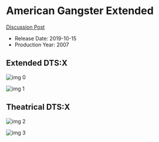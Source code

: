 # American Gangster Extended

[Discussion Post](https://www.avsforum.com/threads/bass-eq-for-filtered-movies.2995212/post-58716860)

* Release Date: 2019-10-15
* Production Year: 2007

## Extended DTS:X

![img 0](https://i.imgur.com/QzKz3Gv.jpg)

![img 1](https://i.imgur.com/VhCcGcw.png)

## Theatrical DTS:X

![img 2](https://i.imgur.com/3iRvzUI.jpg)

![img 3](https://i.imgur.com/6CIoxW1.png)

